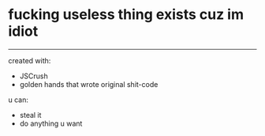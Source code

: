 # fucking useless thing exists cuz im idiot
-----

created with:
 * JSCrush
 * golden hands that wrote original shit-code

u can:
 * steal it
 * do anything u want
